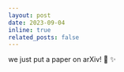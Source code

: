 ```yaml
---
layout: post
date: 2023-09-04 
inline: true
related_posts: false
---
```


we just put a paper on arXiv! 🥳 ✨
